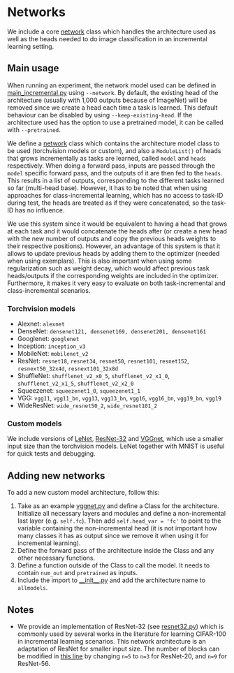 # Networks
We include a core [network](network.py) class which handles the architecture used as well as the heads needed to do
image classification in an incremental learning setting.

## Main usage
When running an experiment, the network model used can be defined in [main_incremental.py](../main_incremental.py) using
`--network`. By default, the existing head of the architecture (usually with 1,000 outputs because of ImageNet) will be
removed since we create a head each time a task is learned. This default behaviour can be disabled by using
`--keep-existing-head`. If the architecture used has the option to use a pretrained model, it can be called with
`--pretrained`.

We define a [network](network.py) class which contains the architecture model class to be used (torchvision models or
custom), and also a `ModuleList()` of heads that grows incrementally as tasks are learned, called `model` and `heads`
respectively. When doing a forward pass, inputs are passed through the `model` specific forward pass, and the outputs of
it are then fed to the `heads`. This results in a list of outputs, corresponding to the different tasks learned so far
(multi-head base). However, it has to be noted that when using approaches for class-incremental learning, which has no
access to task-ID during test, the heads are treated as if they were concatenated, so the task-ID has no influence.

We use this system since it would be equivalent to having a head that grows at each task and it would concatenate the
heads after (or create a new head with the new number of outputs and copy the previous heads weights to their respective
positions). However, an advantage of this system is that it allows to update previous heads by adding them to the
optimizer (needed when using exemplars). This is also important when using some regularization such as weight decay,
which would affect previous task heads/outputs if the corresponding weights are included in the optimizer. Furthermore,
it makes it very easy to evaluate on both task-incremental and class-incremental scenarios.

### Torchvision models
* Alexnet: `alexnet`
* DenseNet: `densenet121, densenet169, densenet201, densenet161`
* Googlenet: `googlenet`
* Inception: `inception_v3`
* MobileNet: `mobilenet_v2`
* ResNet: `resnet18`, `resnet34`, `resnet50`, `resnet101`, `resnet152`, `resnext50_32x4d`, `resnext101_32x8d`
* ShuffleNet: `shufflenet_v2_x0_5`, `shufflenet_v2_x1_0`, `shufflenet_v2_x1_5`, `shufflenet_v2_x2_0`
* Squeezenet: `squeezenet1_0`, `squeezenet1_1`
* VGG: `vgg11`, `vgg11_bn`, `vgg13`, `vgg13_bn`, `vgg16`, `vgg16_bn`, `vgg19_bn`, `vgg19`
* WideResNet: `wide_resnet50_2`, `wide_resnet101_2`

### Custom models
We include versions of [LeNet](lenet.py), [ResNet-32](resnet32.py) and [VGGnet](vggnet.py), which use a smaller input
size than the torchvision models. LeNet together with MNIST is useful for quick tests and debugging.

## Adding new networks
To add a new custom model architecture, follow this:

1. Take as an example [vggnet.py](vggnet.py) and define a Class for the architecture. Initialize all necessary layers
   and modules and define a non-incremental last layer (e.g. `self.fc`). Then add `self.head_var = 'fc'` to point to the
   variable containing the non-incremental head (it is not important how many classes it has as output since we remove
   it when using it for incremental learning).
2. Define the forward pass of the architecture inside the Class and any other necessary functions.
3. Define a function outside of the Class to call the model. It needs to contain `num_out` and `pretrained` as inputs.
4. Include the import to [\_\_init\_\_.py](__init__.py) and add the architecture name to `allmodels`.

## Notes
* We provide an implementation of ResNet-32 (see [resnet32.py](resnet32.py)) which is commonly used by several works in
  the literature for learning CIFAR-100 in incremental learning scenarios. This network architecture is an adaptation of
  ResNet for smaller input size. The number of blocks can be modified in
  [this line](https://github.com/mmasana/IL_Survey/blob/9837386d9efddf48d22fc4d23e031248decce68d/src/networks/resnet32.py#L113)
  by changing `n=5` to `n=3` for ResNet-20, and `n=9` for ResNet-56.
